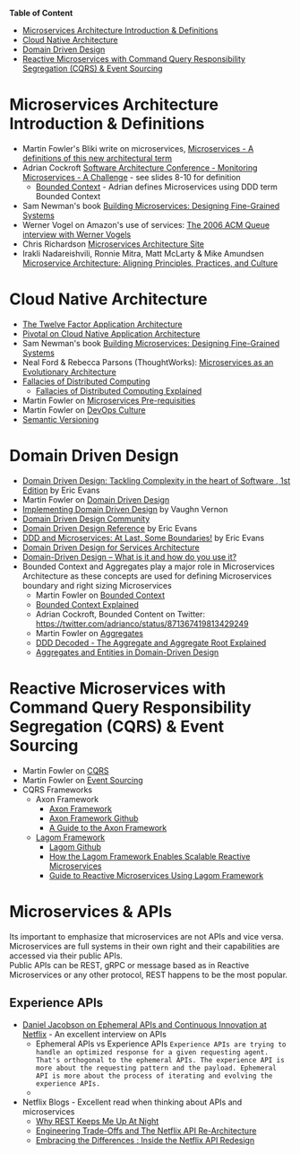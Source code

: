 **Table of Content**
* [Microservices Architecture Introduction & Definitions](https://github.com/sandwi/curated-lists/tree/master/microservices#microservices-architecture-introduction--definitions)
* [Cloud Native Architecture](https://github.com/sandwi/curated-lists/tree/master/microservices#cloud-native-architecture)
* [Domain Driven Design](https://github.com/sandwi/curated-lists/tree/master/microservices#domain-driven-design)
* [Reactive Microservices with Command Query Responsibility Segregation (CQRS) & Event Sourcing](https://github.com/sandwi/curated-lists/tree/master/microservices#command-query-responsibility-segregation-cqrs--event-sourcing)

# Microservices Architecture Introduction & Definitions
* Martin Fowler's Bliki write on microservices, [Microservices - A definitions of this new architectural term](https://martinfowler.com/articles/microservices.html)
* Adrian Cockroft [Software Architecture Conference - Monitoring Microservices - A Challenge](https://www.slideshare.net/adriancockcroft/software-architecture-monitoring-microservices-a-challenge) - see slides 8-10 for definition
   * [Bounded Context](https://martinfowler.com/bliki/BoundedContext.html) - Adrian defines Microservices using DDD term Bounded Context
* Sam Newman's book [Building Microservices: Designing Fine-Grained Systems](https://www.amazon.com/Building-Microservices-Designing-Fine-Grained-Systems/dp/1491950358)
* Werner Vogel on Amazon's use of services: [The 2006 ACM Queue interview with Werner Vogels](https://queue.acm.org/detail.cfm?id=1142065)
* Chris Richardson [Microservices Architecture Site](http://microservices.io/patterns/microservices.html)
* Irakli Nadareishvili, Ronnie Mitra, Matt McLarty & Mike Amundsen [Microservice Architecture: Aligning Principles, Practices, and Culture](https://www.amazon.com/Microservice-Architecture-Aligning-Principles-Practices/dp/1491956259)

# Cloud Native Architecture
* [The Twelve Factor Application Architecture](https://12factor.net/)
* [Pivotal on Cloud Native Application Architecture](https://pivotal.io/cloud-native)
* Sam Newman's book [Building Microservices: Designing Fine-Grained Systems](https://www.amazon.com/Building-Microservices-Designing-Fine-Grained-Systems/dp/1491950358)
* Neal Ford & Rebecca Parsons (ThoughtWorks): [Microservices as an Evolutionary Architecture](https://www.thoughtworks.com/insights/blog/microservices-evolutionary-architecture)
* [Fallacies of Distributed Computing](https://en.wikipedia.org/wiki/Fallacies_of_distributed_computing)
  * [Fallacies of Distributed Computing Explained](http://www.rgoarchitects.com/Files/fallacies.pdf)
* Martin Fowler on [Microservices Pre-requisities](https://martinfowler.com/bliki/MicroservicePrerequisites.html)
* Martin Fowler on [DevOps Culture](https://martinfowler.com/bliki/DevOpsCulture.html)
* [Semantic Versioning](https://semver.org/)

# Domain Driven Design
* [Domain Driven Design: Tackling Complexity in the heart of Software , 1st Edition](https://www.amazon.com/Domain-Driven-Design-Tackling-Complexity-Software/dp/0321125215) by Eric Evans
* Martin Fowler on [Domain Driven Design](https://martinfowler.com/tags/domain%20driven%20design.html)
* [Implementing Domain Driven Design](https://www.amazon.com/Implementing-Domain-Driven-Design-Vaughn-Vernon/dp/0321834577) by Vaughn Vernon
* [Domain Driven Design Community](https://dddcommunity.org/)
* [Domain Driven Design Reference](https://domainlanguage.com/wp-content/uploads/2016/05/DDD_Reference_2015-03.pdf) by Eric Evans
* [DDD and Microservices: At Last, Some Boundaries!](https://www.youtube.com/watch?v=yPvef9R3k-M) by Eric Evans 
* [Domain Driven Design for Services Architecture](https://www.thoughtworks.com/insights/blog/domain-driven-design-services-architecture)
* [Domain-Driven Design – What is it and how do you use it?](https://airbrake.io/blog/software-design/domain-driven-design)
* Bounded Context and Aggregates play a major role in Microservices Architecture as these concepts are used for defining Microservices boundary and right sizing Microservices
  * Martin Fowler on [Bounded Context](https://martinfowler.com/bliki/BoundedContext.html)
  * [Bounded Context Explained](https://blog.sapiensworks.com/post/2012/04/17/DDD-The-Bounded-Context-Explained.aspx)
  * Adrian Cockroft, Bounded Content on Twitter: https://twitter.com/adrianco/status/871367419813429249
  * Martin Fowler on [Aggregates](https://martinfowler.com/bliki/DDD_Aggregate.html)
  * [DDD Decoded - The Aggregate and Aggregate Root Explained](https://blog.sapiensworks.com/post/2016/07/14/DDD-Aggregate-Decoded-1)
  * [Aggregates and Entities in Domain-Driven Design](http://thepaulrayner.com/blog/aggregates-and-entities-in-domain-driven-design/)

# Reactive Microservices with Command Query Responsibility Segregation (CQRS) & Event Sourcing
* Martin Fowler on [CQRS](https://martinfowler.com/bliki/CQRS.html)
* Martin Fowler on [Event Sourcing](https://martinfowler.com/eaaDev/EventSourcing.html)
* CQRS Frameworks
  * Axon Framework
    * [Axon Framework](https://axoniq.io/)
    * [Axon Framework Github](https://github.com/AxonFramework/AxonFramework)
    * [A Guide to the Axon Framework](https://www.baeldung.com/axon-cqrs-event-sourcing)
  * [Lagom Framework](https://www.lagomframework.com/)
    * [Lagom Github](https://github.com/lagom/lagom)
    * [How the Lagom Framework Enables Scalable Reactive Microservices](https://medium.com/@jgwest/how-the-lagom-framework-enables-scalable-reactive-microservices-in-java-and-scala-cd8b15c0a3ad)
    * [Guide to Reactive Microservices Using Lagom Framework](https://www.baeldung.com/lagom-reactive-microservices)

# Microservices & APIs
Its important to emphasize that microservices are not APIs and vice versa.  
Microservices are full systems in their own right and their capabilities are accessed via their public APIs.  
Public APIs can be REST, gRPC or message based as in Reactive Microservices or any other protocol, REST happens to be the most popular.

## Experience APIs
* [Daniel Jacobson on Ephemeral APIs and Continuous Innovation at Netflix](https://www.infoq.com/news/2015/11/daniel-jacobson-ephemeral-apis) - An excellent interview on APIs
  * Ephemeral APIs vs Experience APIs `Experience APIs are trying to handle an optimized response for a given requesting agent. That's orthogonal to the ephemeral APIs. The experience API is more about the requesting pattern and the payload. Ephemeral API is more about the process of iterating and evolving the experience APIs.`
  * 
* Netflix Blogs - Excellent read when thinking about APIs and microservices
  * [Why REST Keeps Me Up At Night](https://www.programmableweb.com/news/why-rest-keeps-me-night/2012/05/15)
  * [Engineering Trade-Offs and The Netflix API Re-Architecture](https://medium.com/netflix-techblog/engineering-trade-offs-and-the-netflix-api-re-architecture-64f122b277dd)
  * [Embracing the Differences : Inside the Netflix API Redesign](https://medium.com/netflix-techblog/embracing-the-differences-inside-the-netflix-api-redesign-15fd8b3dc49d)
